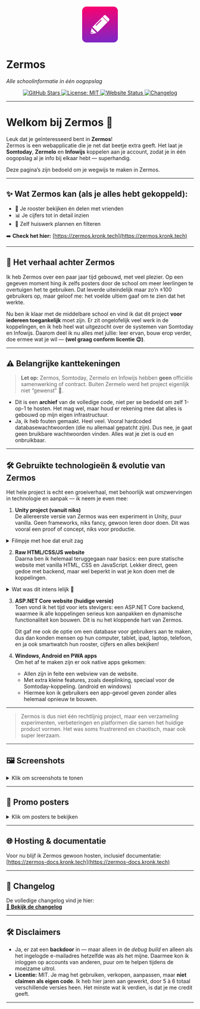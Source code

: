 <!-- Project header -->
<p align="center">
  <img src="https://github.com/MattterSteege/Zermos-Archive/raw/refs/heads/Zermos-Native-Android/app/src/main/res/mipmap-xxxhdpi/ic_launcher.png" alt="Zermos icon" width="96" height="96" />
  <br/>
  <h1>Zermos</h1>
  <i>Alle schoolinformatie in één oogopslag</i>
</p>

<!-- Badges -->
<p align="center">
  <a href="https://github.com/MattterSteege/Zermos-Archive">
    <img src="https://img.shields.io/github/stars/MattterSteege/Zermos-Archive?style=for-the-badge" alt="GitHub Stars" />
  </a>
  <a href="https://github.com/MattterSteege/Zermos-Archive/blob/Zermos-Web-ASP/LICENSE">
    <img src="https://img.shields.io/github/license/MattterSteege/Zermos-Archive?style=for-the-badge" alt="License: MIT" />
  </a>
  <a href="https://zermos.kronk.tech">
    <img src="https://img.shields.io/website?url=https%3A%2F%2Fzermos.kronk.tech&style=for-the-badge" alt="Website Status" />
  </a>
  <a href="https://github.com/MattterSteege/Zermos-Archive/blob/Docs/WhatsNew.md">
    <img src="https://img.shields.io/badge/Changelog-View-blue?style=for-the-badge" alt="Changelog" />
  </a>
</p>

---

# Welkom bij Zermos 🎉

Leuk dat je geïnteresseerd bent in **Zermos**!  
Zermos is een webapplicatie die je net dat beetje extra geeft. Het laat je **Somtoday**, **Zermelo** en **Infowijs** koppelen aan je account, zodat je in één oogopslag al je info bij elkaar hebt — superhandig.  

Deze pagina’s zijn bedoeld om je wegwijs te maken in Zermos.

---

## ✨ Wat Zermos kan (als je alles hebt gekoppeld):

- 📅 Je rooster bekijken én delen met vrienden  
- 📊 Je cijfers tot in detail inzien  
- 📝 Zelf huiswerk plannen en filteren  

➡️ **Check het hier:** [https://zermos.kronk.tech](https://zermos.kronk.tech)

---

## 📖 Het verhaal achter Zermos

Ik heb Zermos over een paar jaar tijd gebouwd, met veel plezier. Op een gegeven moment hing ik zelfs posters door de school om meer leerlingen te overtuigen het te gebruiken. Dat leverde uiteindelijk maar zo’n ±100 gebruikers op, maar geloof me: het voelde ultiem gaaf om te zien dat het werkte.

Nu ben ik klaar met de middelbare school en vind ik dat dit project **voor iedereen toegankelijk** moet zijn. Er zit ongelofelijk veel werk in de koppelingen, en ik heb heel wat uitgezocht over de systemen van Somtoday en Infowijs. Daarom deel ik nu alles met jullie: leer ervan, bouw erop verder, doe ermee wat je wil — **(wel graag conform licentie 😉)**.

---

## ⚠️ Belangrijke kanttekeningen

> **Let op:** Zermos, Somtoday, Zermelo en Infowijs hebben **geen** officiële samenwerking of contract. Buiten Zermelo werd het project eigenlijk niet “gewenst” 😬.

- Dit is een **archief** van de volledige code, niet per se bedoeld om zelf 1-op-1 te hosten. Het mag wel, maar houd er rekening mee dat alles is gebouwd op mijn eigen infrastructuur.  
- Ja, ik heb fouten gemaakt. Heel veel. Vooral hardcoded databasewachtwoorden (die nu allemaal gepatcht zijn). Dus nee, je gaat geen bruikbare wachtwoorden vinden. Alles wat je ziet is oud en onbruikbaar.  

---

## 🛠️ Gebruikte technologieën & evolutie van Zermos

Het hele project is echt een groeiverhaal, met behoorlijk wat omzwervingen in technologie en aanpak — ik neem je even mee:

1. **Unity project (vanuit niks)**  
   De allereerste versie van Zermos was een experiment in Unity, puur vanilla. Geen frameworks, niks fancy, gewoon leren door doen. Dit was vooral een proof of concept, niks voor productie.

<details>
<summary>Filmpje met hoe dat eruit zag</summary>

https://github.com/user-attachments/assets/e9f8bda6-aa8e-48d2-94f5-2d00616127bd

</details>

2. **Raw HTML/CSS/JS website**  
   Daarna ben ik helemaal teruggegaan naar basics: een pure statische website met vanilla HTML, CSS en JavaScript. Lekker direct, geen gedoe met backend, maar wel beperkt in wat je kon doen met de koppelingen.

<details>
<summary>Wat was dit intens lelijk 😬</summary>

![Screenshot 1](https://github.com/user-attachments/assets/754fe313-10cd-4d9b-a99b-51010e346ee4)
![Screenshot 2](https://github.com/user-attachments/assets/ac579d97-3d12-4efe-a670-2dca34415eb0)
![Screenshot 3](https://github.com/user-attachments/assets/805f0251-ac37-43a5-bb12-0adb5f45c3eb)

</details>

3. **ASP.NET Core website (huidige versie)**  
   Toen vond ik het tijd voor iets stevigers: een ASP.NET Core backend, waarmee ik alle koppelingen serieus kon aanpakken en dynamische functionaliteit kon bouwen. Dit is nu het kloppende hart van Zermos.

   Dit gaf me ook de optie om een database voor gebruikers aan te maken, dus dan konden mensen op hun computer, tablet, ipad, laptop, telefoon, en ja ook smartwatch hun rooster, cijfers en alles bekijken!

4. **Windows, Android en PWA apps**  
   Om het af te maken zijn er ook native apps gekomen:  
   - Allen zijn in feite een webview van de website.  
   - Met extra kleine features, zoals deeplinking, speciaal voor de Somtoday-koppeling. (android en windows)  
   - Hiermee kon ik gebruikers een app-gevoel geven zonder alles helemaal opnieuw te bouwen.

---

> Zermos is dus niet één rechtlijnig project, maar een verzameling experimenten, verbeteringen en platformen die samen het huidige product vormen. Het was soms frustrerend en chaotisch, maar ook super leerzaam.

---


## 🖼️ Screenshots

<details>
<summary>Klik om screenshots te tonen</summary>

![Screenshot 4](https://github.com/user-attachments/assets/6f042921-c219-4b68-86d4-87fb9312e287)  
![Screenshot 5](https://github.com/user-attachments/assets/79ea16e3-76e0-44f2-ae09-ac769987c358)  
![Screenshot 6](https://github.com/user-attachments/assets/086069fb-1a62-4717-9e1f-cae126befb9b)  
![Screenshot 7](https://github.com/user-attachments/assets/042220c7-9ba3-41d3-9e6f-f1e55f1b3a02)  
![Screenshot 8](https://github.com/user-attachments/assets/912c0fec-c5fd-4728-917d-446e191d3f24)  

> Niet alle screenshots zijn beschikbaar — ik heb geen toegang meer tot Somtoday, dus de cijferpagina’s ontbreken.
</details>

---

## 🎨 Promo posters

<details>
<summary>Klik om posters te bekijken</summary>

![Poster 1](https://github.com/user-attachments/assets/1bb18476-3cb8-45df-bb94-01783969f7b3)  
![Poster 2](https://github.com/user-attachments/assets/6bedbe35-76ba-42d4-9b45-dc103a31a0bd)

</details>

---

## 🌐 Hosting & documentatie

Voor nu blijf ik Zermos gewoon hosten, inclusief documentatie:  
[https://zermos-docs.kronk.tech](https://zermos-docs.kronk.tech)

---

## 📜 Changelog

De volledige changelog vind je hier:  
[**📄 Bekijk de changelog**](https://github.com/MattterSteege/Zermos-Archive/blob/Docs/WhatsNew.md)

---

## 🛠️ Disclaimers

- Ja, er zat een **backdoor** in — maar alleen in de *debug build* en alleen als het ingelogde e-mailadres hetzelfde was als het mijne. Daarmee kon ik inloggen op accounts van anderen, puur om te helpen tijdens de moeizame uitrol.  
- **Licentie:** MIT. Je mag het gebruiken, verkopen, aanpassen, maar **niet claimen als eigen code**. Ik heb hier jaren aan gewerkt, door 5 à 6 totaal verschillende versies heen. Het minste wat ik verdien, is dat je me credit geeft.

---
